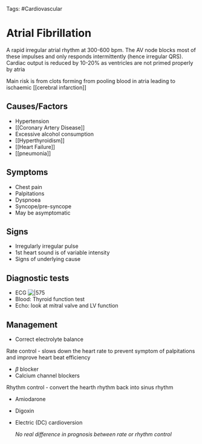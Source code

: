 Tags: #Cardiovascular

# Atrial Fibrillation

A rapid irregular atrial rhythm at 300-600 bpm. The AV node blocks most of these impulses and only responds intermittently (hence irregular QRS). Cardiac output is reduced by 10-20% as ventricles are not primed properly by atria

Main risk is from clots forming from pooling blood in atria leading to ischaemic [[cerebral infarction]]

## Causes/Factors

- Hypertension
- [[Coronary Artery Disease]]
- Excessive alcohol consumption
- [[Hyperthyroidism]]
- [[Heart Failure]]
- [[pneumonia]]

## Symptoms

- Chest pain
- Palpitations
- Dyspnoea
- Syncope/pre-syncope
- May be asymptomatic

## Signs

- Irregularly irregular pulse
- 1st heart sound is of variable intensity
- Signs of underlying cause

## Diagnostic tests

- ECG
  ![|575](https://i.imgur.com/KExUKir.png)
- Blood: Thyroid function test
- Echo: look at mitral valve and LV function

## Management

- Correct electrolyte balance

Rate control - slows down the heart rate to prevent symptom of palpitations and improve heart beat efficiency

- $\beta$ blocker
- Calcium channel blockers

Rhythm control - convert the hearth rhythm back into sinus rhythm

- Amiodarone
- Digoxin
- Electric (DC) cardioversion

  _No real difference in prognosis between rate or rhythm control_

